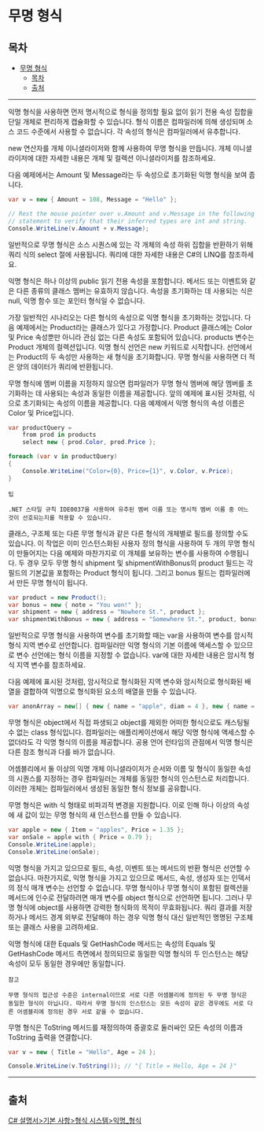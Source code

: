 # 무명 형식

## 목차
- [무명 형식](#무명-형식)
  - [목차](#목차)
  - [출처](#출처)


---
익명 형식을 사용하면 먼저 명시적으로 형식을 정의할 필요 없이 읽기 전용 속성 집합을 단일 개체로 편리하게 캡슐화할 수 있습니다. 형식 이름은 컴파일러에 의해 생성되며 소스 코드 수준에서 사용할 수 없습니다. 각 속성의 형식은 컴파일러에서 유추합니다.

new 연산자를 개체 이니셜라이저와 함께 사용하여 무명 형식을 만듭니다. 개체 이니셜라이저에 대한 자세한 내용은 개체 및 컬렉션 이니셜라이저를 참조하세요.

다음 예제에서는 Amount 및 Message라는 두 속성으로 초기화된 익명 형식을 보여 줍니다.
```C#
var v = new { Amount = 108, Message = "Hello" };

// Rest the mouse pointer over v.Amount and v.Message in the following
// statement to verify that their inferred types are int and string.
Console.WriteLine(v.Amount + v.Message);
```
일반적으로 무명 형식은 소스 시퀀스에 있는 각 개체의 속성 하위 집합을 반환하기 위해 쿼리 식의 select 절에 사용됩니다. 쿼리에 대한 자세한 내용은 C#의 LINQ를 참조하세요.

익명 형식은 하나 이상의 public 읽기 전용 속성을 포함합니다. 메서드 또는 이벤트와 같은 다른 종류의 클래스 멤버는 유효하지 않습니다. 속성을 초기화하는 데 사용되는 식은 null, 익명 함수 또는 포인터 형식일 수 없습니다.

가장 일반적인 시나리오는 다른 형식의 속성으로 익명 형식을 초기화하는 것입니다. 다음 예제에서는 Product라는 클래스가 있다고 가정합니다. Product 클래스에는 Color 및 Price 속성뿐만 아니라 관심 없는 다른 속성도 포함되어 있습니다. products 변수는 Product 개체의 컬렉션입니다. 익명 형식 선언은 new 키워드로 시작합니다. 선언에서는 Product의 두 속성만 사용하는 새 형식을 초기화합니다. 무명 형식을 사용하면 더 적은 양의 데이터가 쿼리에 반환됩니다.

무명 형식에 멤버 이름을 지정하지 않으면 컴파일러가 무명 형식 멤버에 해당 멤버를 초기화하는 데 사용되는 속성과 동일한 이름을 제공합니다. 앞의 예제에 표시된 것처럼, 식으로 초기화되는 속성의 이름을 제공합니다. 다음 예제에서 익명 형식의 속성 이름은 Color 및 Price입니다.
```C#
var productQuery =
    from prod in products
    select new { prod.Color, prod.Price };

foreach (var v in productQuery)
{
    Console.WriteLine("Color={0}, Price={1}", v.Color, v.Price);
}
```
```
팁

.NET 스타일 규칙 IDE0037을 사용하여 유추된 멤버 이름 또는 명시적 멤버 이름 중 어느 것이 선호되는지를 적용할 수 있습니다.
```
클래스, 구조체 또는 다른 무명 형식과 같은 다른 형식의 개체별로 필드를 정의할 수도 있습니다. 이 작업은 이미 인스턴스화된 사용자 정의 형식을 사용하여 두 개의 무명 형식이 만들어지는 다음 예제와 마찬가지로 이 개체를 보유하는 변수를 사용하여 수행됩니다. 두 경우 모두 무명 형식 shipment 및 shipmentWithBonus의 product 필드는 각 필드의 기본값을 포함하는 Product 형식이 됩니다. 그리고 bonus 필드는 컴파일러에서 만든 무명 형식이 됩니다.

```C#
var product = new Product();
var bonus = new { note = "You won!" };
var shipment = new { address = "Nowhere St.", product };
var shipmentWithBonus = new { address = "Somewhere St.", product, bonus };
```
일반적으로 무명 형식을 사용하여 변수를 초기화할 때는 var을 사용하여 변수를 암시적 형식 지역 변수로 선언합니다. 컴파일러만 익명 형식의 기본 이름에 액세스할 수 있으므로 변수 선언에는 형식 이름을 지정할 수 없습니다. var에 대한 자세한 내용은 암시적 형식 지역 변수를 참조하세요.

다음 예제에 표시된 것처럼, 암시적으로 형식화된 지역 변수와 암시적으로 형식화된 배열을 결합하여 익명으로 형식화된 요소의 배열을 만들 수 있습니다.
```C#
var anonArray = new[] { new { name = "apple", diam = 4 }, new { name = "grape", diam = 1 }};
```
무명 형식은 object에서 직접 파생되고 object를 제외한 어떠한 형식으로도 캐스팅될 수 없는 class 형식입니다. 컴파일러는 애플리케이션에서 해당 익명 형식에 액세스할 수 없더라도 각 익명 형식의 이름을 제공합니다. 공용 언어 런타임의 관점에서 익명 형식은 다른 참조 형식과 다를 바가 없습니다.

어셈블리에서 둘 이상의 익명 개체 이니셜라이저가 순서와 이름 및 형식이 동일한 속성의 시퀀스를 지정하는 경우 컴파일러는 개체를 동일한 형식의 인스턴스로 처리합니다. 이러한 개체는 컴파일러에서 생성된 동일한 형식 정보를 공유합니다.

무명 형식은 with 식 형태로 비파괴적 변경을 지원합니다. 이로 인해 하나 이상의 속성에 새 값이 있는 무명 형식의 새 인스턴스를 만들 수 있습니다.
```C#
var apple = new { Item = "apples", Price = 1.35 };
var onSale = apple with { Price = 0.79 };
Console.WriteLine(apple);
Console.WriteLine(onSale);
```
익명 형식을 가지고 있으므로 필드, 속성, 이벤트 또는 메서드의 반환 형식은 선언할 수 없습니다. 마찬가지로, 익명 형식을 가지고 있으므로 메서드, 속성, 생성자 또는 인덱서의 정식 매개 변수는 선언할 수 없습니다. 무명 형식이나 무명 형식이 포함된 컬렉션을 메서드에 인수로 전달하려면 매개 변수를 object 형식으로 선언하면 됩니다. 그러나 무명 형식에 object를 사용하면 강력한 형식화의 목적이 무효화됩니다. 쿼리 결과를 저장하거나 메서드 경계 외부로 전달해야 하는 경우 익명 형식 대신 일반적인 명명된 구조체 또는 클래스 사용을 고려하세요.

익명 형식에 대한 Equals 및 GetHashCode 메서드는 속성의 Equals 및 GetHashCode 메서드 측면에서 정의되므로 동일한 익명 형식의 두 인스턴스는 해당 속성이 모두 동일한 경우에만 동일합니다.
```
참고

무명 형식의 접근성 수준은 internal이므로 서로 다른 어셈블리에 정의된 두 무명 형식은 동일한 형식이 아닙니다. 따라서 무명 형식의 인스턴스는 모든 속성이 같은 경우에도 서로 다른 어셈블리에 정의된 경우 서로 같을 수 없습니다.
```
무명 형식은 ToString 메서드를 재정의하여 중괄호로 둘러싸인 모든 속성의 이름과 ToString 출력을 연결합니다.
```C#
var v = new { Title = "Hello", Age = 24 };

Console.WriteLine(v.ToString()); // "{ Title = Hello, Age = 24 }"
```
---
## 출처
[C# 설명서>기본 사항>형식 시스템>익명_형식](https://learn.microsoft.com/ko-kr/dotnet/csharp/fundamentals/types/anonymous-types)